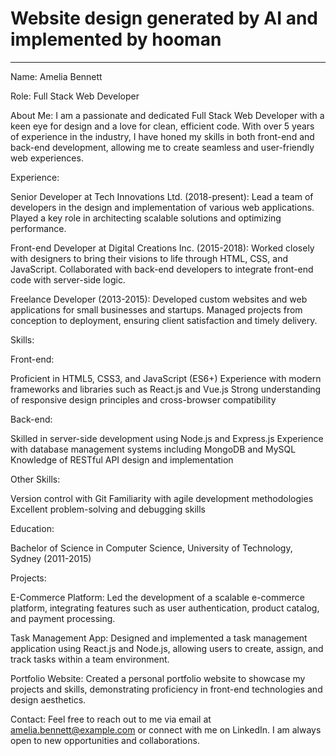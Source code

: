 # Website design generated by AI and implemented by hooman

---

Name: Amelia Bennett

Role: Full Stack Web Developer

About Me:
I am a passionate and dedicated Full Stack Web Developer with a keen eye for design and a love for clean, efficient code. With over 5 years of experience in the industry, I have honed my skills in both front-end and back-end development, allowing me to create seamless and user-friendly web experiences.

Experience:

Senior Developer at Tech Innovations Ltd. (2018-present): Lead a team of developers in the design and implementation of various web applications. Played a key role in architecting scalable solutions and optimizing performance.

Front-end Developer at Digital Creations Inc. (2015-2018): Worked closely with designers to bring their visions to life through HTML, CSS, and JavaScript. Collaborated with back-end developers to integrate front-end code with server-side logic.

Freelance Developer (2013-2015): Developed custom websites and web applications for small businesses and startups. Managed projects from conception to deployment, ensuring client satisfaction and timely delivery.

Skills:

Front-end:

Proficient in HTML5, CSS3, and JavaScript (ES6+)
Experience with modern frameworks and libraries such as React.js and Vue.js
Strong understanding of responsive design principles and cross-browser compatibility

Back-end:

Skilled in server-side development using Node.js and Express.js
Experience with database management systems including MongoDB and MySQL
Knowledge of RESTful API design and implementation

Other Skills:

Version control with Git
Familiarity with agile development methodologies
Excellent problem-solving and debugging skills

Education:

Bachelor of Science in Computer Science, University of Technology, Sydney (2011-2015)


Projects:

E-Commerce Platform: Led the development of a scalable e-commerce platform, integrating features such as user authentication, product catalog, and payment processing.

Task Management App: Designed and implemented a task management application using React.js and Node.js, allowing users to create, assign, and track tasks within a team environment.

Portfolio Website: Created a personal portfolio website to showcase my projects and skills, demonstrating proficiency in front-end technologies and design aesthetics.

Contact:
Feel free to reach out to me via email at amelia.bennett@example.com or connect with me on LinkedIn. I am always open to new opportunities and collaborations.





